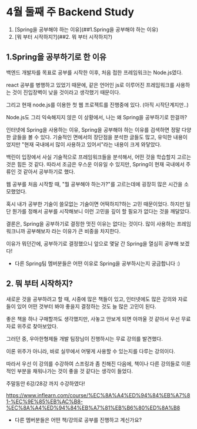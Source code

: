 # 4월 둘째 주 Backend Study

1. [Spring을 공부해야 하는 이유](##1.Spring을 공부해야 하는 이유)
2. [뭐 부터 시작하지?](##2. 뭐 부터 시작하지?)

## 1.Spring을 공부하기로 한 이유

백엔드 개발자를 목표로 공부를 시작한 이후, 처음 접한 프레임워크는 Node.js였다.

react 공부를 병행하고 있었기 때문에, 같은 언어인 js로 이루어진 프레임워크를 사용하는 것이 진입장벽이 낮을 것이라고 생각했기 때문이다.

그리고 현재 node.js를 이용한 첫 웹 프로젝트를 진행중에 있다. (아직 시작단계지만..)

Node.js도 그리 익숙해지지 않은 이 상황에서, 나는 왜 Spring을 공부하기로 한걸까?

인터넷에 Spring을 사용하는 이유, Spring을 공부해야 하는 이유를 검색하면 정말 다양한 글들을 볼 수 있다.
기술적인 면에서의 장단점을 분석한 글들도 많고, 유익한 내용이었지만 "현재 국내에서 많이 사용하고 있어서"라는 내용이 크게 와닿았다.

백린이 입장에서 사실 기술적으로 프레임워크들을 분석해서, 어떤 것을 학습할지 고르는 것은 힘든 것 같다.
따라서 조금은 우스운 이유일 수 있지만, Spring이 현재 국내에서 주류인 것 같아서 공부하기로 했다.

웹 공부를 처음 시작할 때, "뭘 공부해야 하는가?"를 고르는데에 굉장히 많은 시간을 소모했었다.

혹시 내가 공부한 기술이 쓸모없는 기술이면 어떡하지?하는 고민 때문이었다. 
하지만 일단 뭔가를 정해서 공부를 시작해보니 이런 고민을 깊이 할 필요가 없다는 것을 깨달았다.

결론은, Spring을 공부하기로 결정한 멋진 이유는 없다는 것이다. 많이 사용하는 프레임워크니까 공부해보자 라는 이유가 큰 비중을 차지한다.

이유가 뭐던간에, 공부하기로 결정했으니 앞으로 몇달 간 Spring을 열심히 공부해 보겠다!

* 다른 Spring팀 멤버분들은 어떤 이유로 Spring을 공부하시는지 궁금합니다 :)

## 2. 뭐 부터 시작하지?

새로운 것을 공부하려고 할 때, 시중에 많은 책들이 있고, 인터넷에도 많은 강의와 자료들이 있어 어떤 것부터 봐야 좋을지 결정하는 것도 늘 많은 고민이 된다.

좋은 책을 하나 구매할까도 생각했지만, 사놓고 안보게 되면 아까울 것 같아서 우선 무료자료 위주로 찾아보았다.

그러던 중, 우아한형제들 개발 팀장님이 진행하시는 무료 강의를 발견했다.

이론 위주가 아니라, 바로 실무에서 어떻게 사용할 수 있는지를 다루는 강의이다.

따라서 우선 이 강의를 수강하여 스프링과 좀 친해진 다음에, 책이나 다른 강의들로 이론적인 부분을 채워나가는 것이 좋을 것 같다는 생각이 들었다.

주말동안 6강/28강 까지 수강하였다!

<https://www.inflearn.com/course/%EC%8A%A4%ED%94%84%EB%A7%81-%EC%9E%85%EB%AC%B8-%EC%8A%A4%ED%94%84%EB%A7%81%EB%B6%80%ED%8A%B8>

* 다른 멤버분들은 어떤 책/강의로 공부를 진행하고 계신가요?
